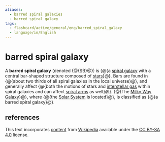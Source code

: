 ```yaml
---
aliases:
  - barred spiral galaxies
  - barred spiral galaxy
tags:
  - flashcard/active/general/eng/barred_spiral_galaxy
  - language/in/English
---
```


# barred spiral galaxy

A __barred spiral galaxy__ (denoted {@{SB}@}) is {@{a [spiral galaxy](spiral%20galaxy.md) with a central bar-shaped structure composed of [stars](star.md)}@}. Bars are found in {@{about two thirds of all spiral galaxies in the local universe}@}, and generally affect {@{both the motions of stars and [interstellar gas](interstellar%20medium.md) within spiral galaxies and can affect [spiral arms](spiral%20arm.md) as well}@}. {@{The [Milky Way Galaxy](Milky%20Way.md)}@}, where {@{the [Solar System](Solar%20System.md) is located}@}, is classified as {@{a barred spiral galaxy}@}.

## references

This text incorporates [content](https://en.wikipedia.org/wiki/barred_spiral_galaxy) from [Wikipedia](Wikipedia.md) available under the [CC BY-SA 4.0](https://creativecommons.org/licenses/by-sa/4.0/) license.

